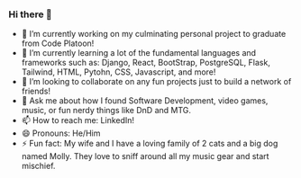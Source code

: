 ### Hi there 👋

- 🔭 I’m currently working on my culminating personal project to graduate from Code Platoon!
- 🌱 I’m currently learning a lot of the fundamental languages and frameworks such as: Django, React, BootStrap, PostgreSQL, Flask, Tailwind, HTML, Pytohn, CSS, Javascript, and more!
- 👯 I’m looking to collaborate on any fun projects just to build a network of friends!
- 💬 Ask me about how I found Software Development, video games, music, or fun nerdy things like DnD and MTG.
- 📫 How to reach me: LinkedIn!
- 😄 Pronouns: He/Him
- ⚡ Fun fact: My wife and I have a loving family of 2 cats and a big dog named Molly. They love to sniff around all my music gear and start mischief.

